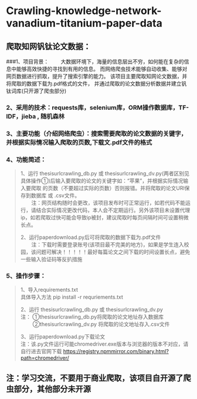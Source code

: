 # Crawling-knowledge-network-vanadium-titanium-paper-data
## 爬取知网钒钛论文数据：
###1、项目背景：
 &ensp; &ensp; &ensp;大数据环境下，海量的信息层出不穷，如何能在复杂的信息中能够高效快捷的寻找到有用的信息。
而网络爬虫技术能够自动收集、能够对网页数据进行抓取，提升了搜索引擎的能力。 该项目主要爬取知网论文数据，并将爬取的数据下载为.pdf格式的文件， 并通过爬取的论文数据分析数据并建立钒钛词库(只开源了爬虫部分) 

### 2、采用的技术：requests库，selenium库，ORM操作数据库，TF-IDF，jieba , 随机森林

### 3、主要功能（介绍网络爬虫）：搜索需要爬取的论文数据的关键字，并根据实际情况输入爬取的页数,下载文.pdf文件的格式
### 4、功能简述：  
>1、运行 thesisurlcrawling_db.py 或 thesisurlcrawling_dv.py(两者区别见具体操作①)后输入要爬取的论文的关键字如：“苹果”，并根据实际情况输入要爬取
>的页数（不要超过实际的页数）否则报错。并将爬取的论文URl保存到数据库 或 .csv文件。
><br> &ensp; &ensp; &ensp;注：网页结构随时会更改，该项目发布时可正常运行，如若代码不能运行，请结合实际情况更改代码，本人会不定期运行。另外该项目未设置代理ip，如若爬取过快可能会导致ip被封，建议爬取时每页间隔时间可设置稍微长点。  
> 
> 2、运行paperdownload.py后可将爬取的数据下载为.pdf文件
> <br>&ensp; &ensp; &ensp;注：下载时需要登录账号(该项目最不完美的地方)，如果是学生连入校园，该问题可解决！！！！！最好每篇论文之间下载的时间设置长点，避免一些输入验证码等反扒措施

### 5、操作步骤：
> 1、导入requirements.txt  
具体导入方法 pip install -r requriements.txt  
> 
>2、运行 thesisurlcrawling_db.py 或 thesisurlcrawling_dv.py  
> 注： ①thesisurlcrawling_db.py将爬取的论文地址存入数据库  
> &ensp; &ensp; &ensp; ②thesisurlcrawling_dv.py 将爬取的论文地址存入.csv文件  
> 
> 3、运行paperdownload.py下载论文
> <br>注：该.py文件运行可能chromedriver.exe版本与浏览器的版本不对应，请自行进去官网下载 https://registry.npmmirror.com/binary.html?path=chromedriver/

## 注：学习交流，不要用于商业爬取，该项目自开源了爬虫部分，其他部分未开源
  


